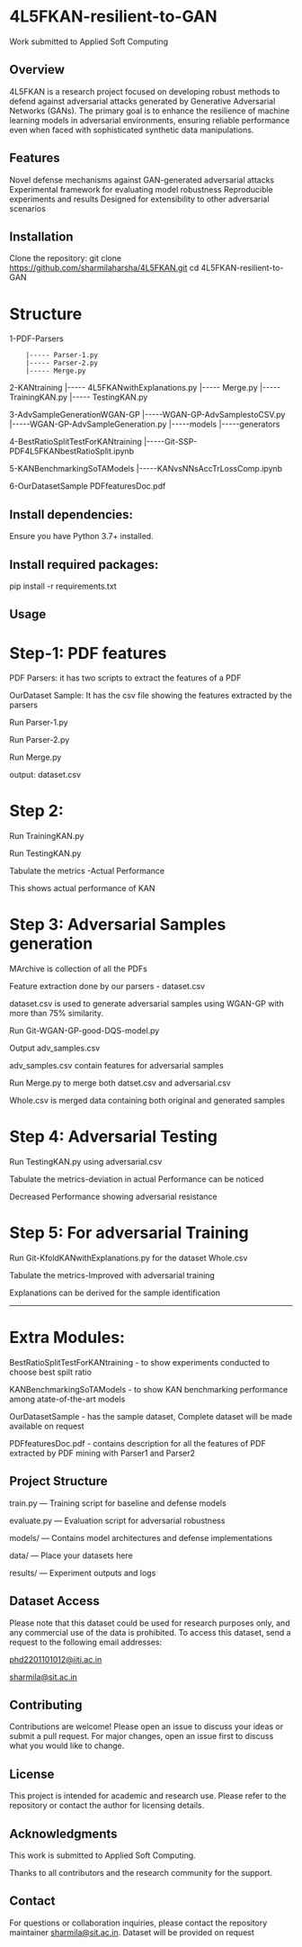 # 4L5FKAN-resilient-to-GAN
Work submitted to Applied Soft Computing

## Overview
4L5FKAN is a research project focused on developing robust methods to defend against adversarial attacks generated by Generative Adversarial Networks (GANs). The primary goal is to enhance the resilience of machine learning models in adversarial environments, ensuring reliable performance even when faced with sophisticated synthetic data manipulations.

## Features
Novel defense mechanisms against GAN-generated adversarial attacks
Experimental framework for evaluating model robustness
Reproducible experiments and results
Designed for extensibility to other adversarial scenarios

## Installation
Clone the repository:
git clone https://github.com/sharmilaharsha/4L5FKAN.git
cd 4L5FKAN-resilient-to-GAN


# Structure
1-PDF-Parsers
        
        |----- Parser-1.py	
        |----- Parser-2.py	
        |----- Merge.py
	
2-KANtraining
	|----- 4L5FKANwithExplanations.py 
  	|----- Merge.py
  	|----- TrainingKAN.py
  	|----- TestingKAN.py
  
3-AdvSampleGenerationWGAN-GP
	|-----WGAN-GP-AdvSamplestoCSV.py
	|-----WGAN-GP-AdvSampleGeneration.py
	|-----models
	|-----generators
 
4-BestRatioSplitTestForKANtraining
        |-----Git-SSP-PDF4L5FKANbestRatioSplit.ipynb
	
5-KANBenchmarkingSoTAModels
        |-----KANvsNNsAccTrLossComp.ipynb
	
6-OurDatasetSample
PDFfeaturesDoc.pdf


## Install dependencies:
Ensure you have Python 3.7+ installed.
## Install required packages:

pip install -r requirements.txt

## Usage

# Step-1: PDF features 
PDF Parsers: it has two scripts to extract the features of a PDF

OurDataset Sample: It has the csv file showing the features extracted by the parsers

Run Parser-1.py


Run Parser-2.py


Run Merge.py 


output: dataset.csv


# Step 2:
Run TrainingKAN.py

Run TestingKAN.py

Tabulate the metrics -Actual Performance

This shows actual performance of KAN

# Step 3: Adversarial Samples generation

MArchive is collection of all the PDFs 

Feature extraction done by our parsers - dataset.csv

dataset.csv is used to generate adversarial samples using WGAN-GP with more than 75% similarity.

Run Git-WGAN-GP-good-DQS-model.py 

Output adv_samples.csv 

adv_samples.csv contain features for adversarial samples

Run Merge.py to merge  both datset.csv and adversarial.csv

Whole.csv is merged data containing both original and generated samples

# Step 4: Adversarial Testing

Run TestingKAN.py using  adversarial.csv

Tabulate the metrics-deviation in actual Performance can be noticed

Decreased Performance showing adversarial resistance

# Step 5: For adversarial Training

Run Git-KfoldKANwithExplanations.py for the dataset Whole.csv

Tabulate the metrics-Improved with adversarial training

Explanations can be derived for the sample identification

--------------------------------------------------------------------

# Extra Modules:

BestRatioSplitTestForKANtraining - to show experiments conducted to choose best spilt ratio

KANBenchmarkingSoTAModels - to show KAN benchmarking performance among atate-of-the-art models

OurDatasetSample - has the sample dataset, Complete dataset will be made available on request

PDFfeaturesDoc.pdf - contains description for all the features of PDF extracted by PDF mining with Parser1 and Parser2



## Project Structure
train.py — Training script for baseline and defense models

evaluate.py — Evaluation script for adversarial robustness

models/ — Contains model architectures and defense implementations

data/ — Place your datasets here

results/ — Experiment outputs and logs

## Dataset Access
Please note that this dataset could be used for research purposes only, and any commercial use of the data is prohibited. To access this dataset, send a request to the following email addresses:

phd2201101012@iiti.ac.in

sharmila@sit.ac.in

## Contributing
Contributions are welcome! Please open an issue to discuss your ideas or submit a pull request. For major changes, open an issue first to discuss what you would like to change.

## License
This project is intended for academic and research use. Please refer to the repository or contact the author for licensing details.

## Acknowledgments
This work is submitted to Applied Soft Computing.

Thanks to all contributors and the research community for the support.

## Contact
For questions or collaboration inquiries, please contact the repository maintainer sharmila@sit.ac.in.
Dataset will be provided on request
